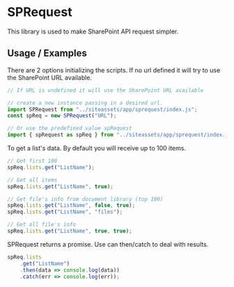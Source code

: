 # SPRequest

This library is used to make SharePoint API request simpler.

## Usage / Examples

There are 2 options initializing the scripts. If no url defined it will try to use the SharePoint URL available.

```js
// If URL is undefined it will use the SharePoint URL available

// create a new instance passing in a desired url.
import SPRequest from "../siteassets/app/sprequest/index.js";
const spReq = new SPRequest("URL");

// Or use the predefined value spRequest
import { spRequest as spReq } from "../siteassets/app/sprequest/index.js";
```

To get a list's data. By default you will receive up to 100 items.

```js
// Get first 100
spReq.lists.get("ListName");

// Get all items
spReq.lists.get("ListName", true);

// Get file's info from document library (top 100)
spReq.lists.get("ListName", false, true);
spReq.lists.get("ListName", "files");

// Get all file's info
spReq.lists.get("ListName", true, true);
```

SPRequest returns a promise. Use can then/catch to deal with results.

```js
spReq.lists
    .get("ListName")
    .then(data => console.log(data))
    .catch(err => console.log(err));
```
